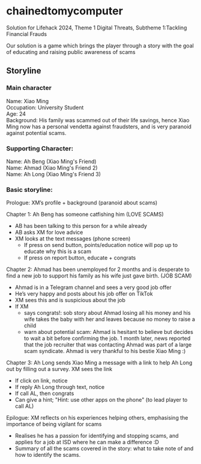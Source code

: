 # chainedtomycomputer
Solution for Lifehack 2024, Theme 1 Digital Threats, Subtheme 1:Tackling Financial Frauds

Our solution is a game which brings the player through a story with the goal of educating and raising public awareness of scams

## Storyline
### Main character
Name: Xiao Ming  
Occupation: University Student  
Age: 24  
Background: His family was scammed out of their life savings, hence Xiao Ming now has a personal vendetta against fraudsters, and is very paranoid against potential scams.  

### Supporting Character:
Name: Ah Beng (Xiao Ming's Friend)  
Name: Ahmad (Xiao Ming's Friend 2)  
Name: Ah Long (Xiao Ming's Friend 3)  

### Basic storyline: 
Prologue: XM’s profile + background (paranoid about scams)

Chapter 1: Ah Beng has someone catfishing him (LOVE SCAMS)
- AB has been talking to this person for a while already
- AB asks XM for love advice
- XM looks at the text messages (phone screen)
    - If press on send button, points/education notice will pop up to educate why this is a scam
    - If press on report button, educate + congrats

Chapter 2: Ahmad has been unemployed for 2 months and is desperate to find a new job to support his family as his wife just gave birth. (JOB SCAM)
- Ahmad is in a Telegram channel and sees a very good job offer
- He’s very happy and posts about his job offer on TikTok
- XM sees this and is suspicious about the job
- If XM
    - says congrats!: sob story about Ahmad losing all his money and his wife takes the baby with her and leaves because no money to raise a child
    - warn about potential scam: Ahmad is hesitant to believe but decides to wait a bit before confirming the job. 1 month later, news reported that the job recruiter that was contacting Ahmad was part of a large scam syndicate. Ahmad is very thankful to his bestie Xiao Ming :)

Chapter 3: Ah Long sends Xiao Ming a message with a link to help Ah Long out by filling out a survey. 
XM sees the link 
- If click on link, notice
- If reply Ah Long through text, notice 
- If call AL, then congrats
- Can give a hint; "Hint: use other apps on the phone" (to lead player to call AL)

Epilogue: XM reflects on his experiences helping others, emphasising the importance of being vigilant for scams
- Realises he has a passion for identifying and stopping scams, and applies for a job at ISD where he can make a difference :D
- Summary of all the scams covered in the story: what to take note of and how to identify the scams.
